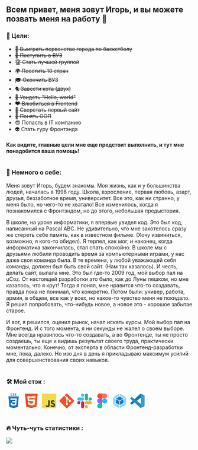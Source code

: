 ## Всем привет, меня зовут Игорь, и вы можете позвать меня на работу 👋

### 🎯 Цели:
- ~~🏀 Выиграть первенство города по баскетболу~~
- ~~🏢 Поступить в ВУЗ~~
- ~~🏆 Стать лучшей группой~~
- ~~🌍 Посетить 10 стран~~
- ~~🎓 Окончить ВУЗ~~
- ~~🐈 Завести кота (двух)~~
- ~~💬 Увидеть "Hello, world"~~
- ~~❤️ Влюбиться в Frontend~~
- ~~💩 Сверстать первый сайт~~
- ~~🙉 Понять ООП~~
- 😎 Попасть в IT компанию
- 👽 Стать гуру Фронтэнда

#### Как видите, главные цели мне еще предстоит выполнить, и тут мне понадобится ваша помощь!
#
### 📝 Немного о себе:
Меня зовут Игорь, будем знакомы. Моя жизнь, как и у большинства людей, началась в 1998 году. Школа, взросление, первая любовь, азарт, друзья, беззаботное время, университет. Все это, как ни странно, у меня было, но чего-то не хватало! Все изменилось, когда я познакомился с Фронтэндом, но до этого, небольшая предыстория. 

В школе, на уроке информатики, я впервые увидел код. Это был код, написанный на Pascal ABC. Не удивительно, что мне захотелось сразу же стереть себе память, как в известном фильме. (Хочу извиниться, возможно, я кого-то обидел). Я терпел, как мог, и наконец, когда информатика закончилась, стал спать спокойно. В школе мы с друзьями любили проводить время за компьютерными играми, у нас даже своя команда была. В те времена, у любой уважающей себя команды, должен был быть свой сайт. (Нам так казалось).
И честь, делать сайт, выпала мне. Это был где-то 2009 год, мой выбор пал на uCoz. От настоящей разработки это было, как до Луны пешком, но мне казалось, что я крут!
Тогда я понял, мне нравится что-то создавать, правда пока не понимал, что конкретно. Потом были: универ, работа, армия, в общем, все как у всех, но какое-то чувство меня не покидало. Я решил попробовать, что-нибудь новое, а новое это - хорошое забытае старое.

И вот, я решился, оценил рынок, начал искать курсы. Мой выбор пал на Фронтенд. И с того момента, я ни секунды не жалел о своем выборе. Мне всегда нравилось что-то создавать, а во Фронтенде, ты не просто создаешь, ты еще и видишь результат своего труда, практически моментально. Конечно, от эксперта в области Фронтенд-разработки мне, пока, далеко. Но изо дня в день я прикладываю максимум усилий для совершенствования своих навыков. 
#
### :hammer_and_wrench: Мой стэк :
<div>
  <img src="https://github.com/devicons/devicon/blob/master/icons/css3/css3-plain-wordmark.svg"  title="CSS3" alt="CSS" width="40" height="40"/>&nbsp;
  <img src="https://github.com/devicons/devicon/blob/master/icons/html5/html5-original.svg" title="HTML5" alt="HTML" width="40" height="40"/>&nbsp;
  <img src="https://github.com/devicons/devicon/blob/master/icons/javascript/javascript-original.svg" title="JavaScript" alt="JavaScript" width="40" height="40"/>&nbsp;
  <img src="https://github.com/devicons/devicon/blob/master/icons/git/git-original.svg" title="Git" **alt="Git" width="40" height="40"/>&nbsp;
  <img src="https://github.com/devicons/devicon/blob/master/icons/slack/slack-original.svg" title="Slack" **alt="slack" width="40" height="40"/>&nbsp;
  <img src="https://github.com/devicons/devicon/blob/master/icons/figma/figma-original.svg" title="Figma" **alt="Figma" width="40" height="40"/>&nbsp;
  <img src="https://github.com/devicons/devicon/blob/master/icons/webpack/webpack-original.svg" title="Webpack" **alt="webpack" width="40" height="40"/>&nbsp;
 <img src="https://github.com/devicons/devicon/blob/master/icons/vscode/vscode-original.svg" title="Vscode" **alt="vscode" width="40" height="40"/>&nbsp;
</div>

#
### :fire: Чуть-чуть статистики :
<div>

<a href="https://github-readme-stats.vercel.app/api/top-langs/?username=Speedewow&layout=compact">
  <img align="left" height="130" src="https://github-readme-stats.vercel.app/api/top-langs/?username=Speedewow&layout=compact" />
</a>
</div>
 


